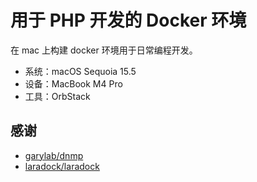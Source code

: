 # 用于 PHP 开发的 Docker 环境

在 mac 上构建 docker 环境用于日常编程开发。

* 系统：macOS Sequoia 15.5
* 设备：MacBook M4 Pro
* 工具：OrbStack

## 感谢

* [garylab/dnmp](https://github.com/garylab/dnmp)
* [laradock/laradock](https://github.com/laradock/laradock)
